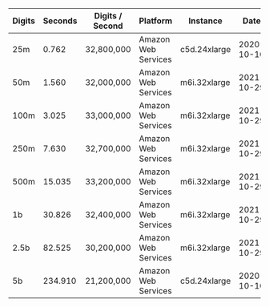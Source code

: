 | Digits | Seconds | Digits / Second | Platform | Instance | Date | Files |
| ------ | ------- | --------------- | -------- | -------- | ---- | ----- |
| 25m | 0.762 | 32,800,000 | Amazon Web Services | c5d.24xlarge | 2020-10-10 | [cfg](../Amazon%20Web%20Services/c5d.24xlarge/Log%287%29%20%5Bmachin-secondary%5D/Log%287%29%20-%2020201010-104259.cfg) [out](../Amazon%20Web%20Services/c5d.24xlarge/Log%287%29%20%5Bmachin-secondary%5D/Log%287%29%20-%2020201010-104259.out) [txt](../Amazon%20Web%20Services/c5d.24xlarge/Log%287%29%20%5Bmachin-secondary%5D/Log%287%29%20-%2020201010-104259.txt) |
| 50m | 1.560 | 32,000,000 | Amazon Web Services | m6i.32xlarge | 2021-10-29 | [cfg](../Amazon%20Web%20Services/m6i.32xlarge/Log%287%29%20%5Bmachin-secondary%5D/Log%287%29%20-%2020211029-161402.cfg) [out](../Amazon%20Web%20Services/m6i.32xlarge/Log%287%29%20%5Bmachin-secondary%5D/Log%287%29%20-%2020211029-161402.out) [txt](../Amazon%20Web%20Services/m6i.32xlarge/Log%287%29%20%5Bmachin-secondary%5D/Log%287%29%20-%2020211029-161402.txt) |
| 100m | 3.025 | 33,000,000 | Amazon Web Services | m6i.32xlarge | 2021-10-29 | [cfg](../Amazon%20Web%20Services/m6i.32xlarge/Log%287%29%20%5Bmachin-secondary%5D/Log%287%29%20-%2020211029-161414.cfg) [out](../Amazon%20Web%20Services/m6i.32xlarge/Log%287%29%20%5Bmachin-secondary%5D/Log%287%29%20-%2020211029-161414.out) [txt](../Amazon%20Web%20Services/m6i.32xlarge/Log%287%29%20%5Bmachin-secondary%5D/Log%287%29%20-%2020211029-161414.txt) |
| 250m | 7.630 | 32,700,000 | Amazon Web Services | m6i.32xlarge | 2021-10-29 | [cfg](../Amazon%20Web%20Services/m6i.32xlarge/Log%287%29%20%5Bmachin-secondary%5D/Log%287%29%20-%2020211029-161444.cfg) [out](../Amazon%20Web%20Services/m6i.32xlarge/Log%287%29%20%5Bmachin-secondary%5D/Log%287%29%20-%2020211029-161444.out) [txt](../Amazon%20Web%20Services/m6i.32xlarge/Log%287%29%20%5Bmachin-secondary%5D/Log%287%29%20-%2020211029-161444.txt) |
| 500m | 15.035 | 33,200,000 | Amazon Web Services | m6i.32xlarge | 2021-10-29 | [cfg](../Amazon%20Web%20Services/m6i.32xlarge/Log%287%29%20%5Bmachin-secondary%5D/Log%287%29%20-%2020211029-172819.cfg) [out](../Amazon%20Web%20Services/m6i.32xlarge/Log%287%29%20%5Bmachin-secondary%5D/Log%287%29%20-%2020211029-172819.out) [txt](../Amazon%20Web%20Services/m6i.32xlarge/Log%287%29%20%5Bmachin-secondary%5D/Log%287%29%20-%2020211029-172819.txt) |
| 1b | 30.826 | 32,400,000 | Amazon Web Services | m6i.32xlarge | 2021-10-29 | [cfg](../Amazon%20Web%20Services/m6i.32xlarge/Log%287%29%20%5Bmachin-secondary%5D/Log%287%29%20-%2020211029-172853.cfg) [out](../Amazon%20Web%20Services/m6i.32xlarge/Log%287%29%20%5Bmachin-secondary%5D/Log%287%29%20-%2020211029-172853.out) [txt](../Amazon%20Web%20Services/m6i.32xlarge/Log%287%29%20%5Bmachin-secondary%5D/Log%287%29%20-%2020211029-172853.txt) |
| 2.5b | 82.525 | 30,200,000 | Amazon Web Services | m6i.32xlarge | 2021-10-29 | [cfg](../Amazon%20Web%20Services/m6i.32xlarge/Log%287%29%20%5Bmachin-secondary%5D/Log%287%29%20-%2020211029-204719.cfg) [out](../Amazon%20Web%20Services/m6i.32xlarge/Log%287%29%20%5Bmachin-secondary%5D/Log%287%29%20-%2020211029-204719.out) [txt](../Amazon%20Web%20Services/m6i.32xlarge/Log%287%29%20%5Bmachin-secondary%5D/Log%287%29%20-%2020211029-204719.txt) |
| 5b | 234.910 | 21,200,000 | Amazon Web Services | c5d.24xlarge | 2020-10-10 | [cfg](../Amazon%20Web%20Services/c5d.24xlarge/Log%287%29%20%5Bmachin-secondary%5D/Log%287%29%20-%2020201010-233235.cfg) [out](../Amazon%20Web%20Services/c5d.24xlarge/Log%287%29%20%5Bmachin-secondary%5D/Log%287%29%20-%2020201010-233235.out) [txt](../Amazon%20Web%20Services/c5d.24xlarge/Log%287%29%20%5Bmachin-secondary%5D/Log%287%29%20-%2020201010-233235.txt) |
